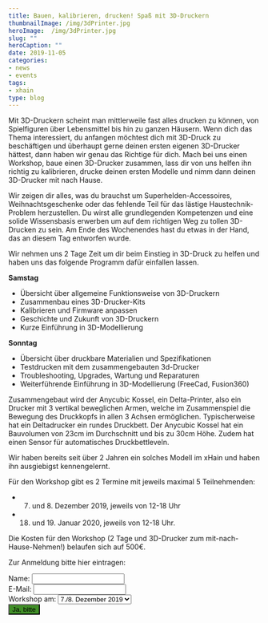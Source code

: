 ```yaml
---
title: Bauen, kalibrieren, drucken! Spaß mit 3D-Druckern
thumbnailImage: /img/3dPrinter.jpg
heroImage:  /img/3dPrinter.jpg
slug: ""
heroCaption: ""
date: 2019-11-05
categories:
- news
- events
tags:
- xhain
type: blog
---
```


Mit 3D-Druckern scheint man mittlerweile fast alles drucken zu können, von Spielfiguren über Lebensmittel bis hin zu ganzen Häusern. 
Wenn dich das Thema interessiert, du anfangen möchtest dich mit 3D-Druck zu beschäftigen und überhaupt gerne deinen ersten eigenen 3D-Drucker hättest, dann haben wir genau das Richtige für dich.
Mach bei uns einen Workshop, baue einen 3D-Drucker zusammen, lass dir von uns helfen ihn richtig zu kalibrieren, drucke deinen ersten Modelle und nimm dann deinen 3D-Drucker mit nach Hause.

<!--more-->
Wir zeigen dir alles, was du brauchst um Superhelden-Accessoires, Weihnachtsgeschenke oder das fehlende Teil für das lästige Haustechnik-Problem herzustellen. 
Du wirst alle grundlegenden Kompetenzen und eine solide Wissensbasis erwerben um auf dem richtigen Weg zu tollen 3D-Drucken zu sein. 
Am Ende des Wochenendes hast du etwas in der Hand, das an diesem Tag entworfen wurde. 

Wir nehmen uns 2 Tage Zeit um dir beim Einstieg in 3D-Druck zu helfen und haben uns das folgende Programm dafür einfallen lassen.

**Samstag**
  - Übersicht über allgemeine Funktionsweise von 3D-Druckern <br>
  - Zusammenbau eines 3D-Drucker-Kits <br>
  - Kalibrieren und Firmware anpassen<br>
  - Geschichte und Zukunft von 3D-Druckern<br>
  - Kurze Einführung in 3D-Modellierung<br>

**Sonntag**
  - Übersicht über druckbare Materialien und Spezifikationen<br>
  - Testdrucken mit dem zusammengebauten 3d-Drucker<br>
  - Troubleshooting, Upgrades, Wartung und Reparaturen<br>
  - Weiterführende Einführung in 3D-Modellierung (FreeCad, Fusion360)<br>


Zusammengebaut wird der Anycubic Kossel, ein Delta-Printer, also ein Drucker mit 3 vertikal beweglichen Armen, welche im Zusammenspiel die Bewegung des Druckkopfs in allen 3 Achsen ermöglichen. Typischerweise hat ein Deltadrucker ein rundes Druckbett.
Der Anycubic Kossel hat ein Bauvolumen von 23cm im Durchschnitt und bis zu 30cm Höhe. Zudem hat einen Sensor für automatisches Druckbettleveln.

Wir haben bereits seit über 2 Jahren ein solches Modell im xHain und haben ihn ausgiebigst kennengelernt.

Für den Workshop gibt es 2 Termine mit jeweils maximal 5 Teilnehmenden:
- 7. und 8. Dezember 2019, jeweils von 12-18 Uhr<br>
- 18. und 19. Januar 2020, jeweils von 12-18 Uhr.<br>   

Die Kosten für den Workshop (2 Tage und 3D-Drucker zum mit-nach-Hause-Nehmen!) belaufen sich auf 500€.

Zur Anmeldung bitte hier eintragen:
<form action="https://formspree.io/3DPrinterWorkshop@x-hain.de"
      method="POST">      
    <label for="Name">Name:
    	<input type="text" name="Name" title="Name" required>
    </label><br>
    <label for="email">E-Mail:
    	<input type="email" name="_replyto" title="E-Mail" required>
    </label><br>
    <label for="date">Workshop am:    
     <select>
  <option value="December">7./8. Dezember 2019</option>
  <option value="January">18./19. Januar 2020</option>
</select> 
<br>
   	<input type="submit" value="Ja, bitte" style="background:#408e27">
	<br>
</form>

